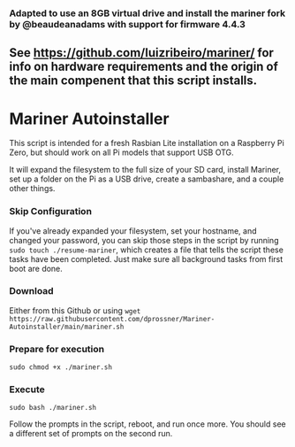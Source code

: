 ### Adapted to use an 8GB virtual drive and install the mariner fork by @beaudeanadams with support for firmware 4.4.3

## See https://github.com/luizribeiro/mariner/ for info on hardware requirements and the origin of the main compenent that this script installs.

# Mariner Autoinstaller

This script is intended for a fresh Rasbian Lite installation on a Raspberry Pi Zero, but should work on all Pi models that support USB OTG.

It will expand the filesystem to the full size of your SD card, install Mariner, set up a folder on the Pi as a USB drive, create a sambashare, and a couple other things.
### Skip Configuration
If you've already expanded your filesystem, set your hostname, and changed your password, you can skip those steps in the script by running
`sudo touch ./resume-mariner`, which creates a file that tells the script these tasks have been completed. Just make sure all background tasks from first boot are done.


### Download
Either from this Github or using
`wget https://raw.githubusercontent.com/dprossner/Mariner-Autoinstaller/main/mariner.sh`

### Prepare for execution
`sudo chmod +x ./mariner.sh`

### Execute
`sudo bash ./mariner.sh`

Follow the prompts in the script, reboot, and run once more.
You should see a different set of prompts on the second run.
